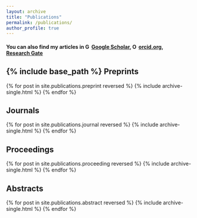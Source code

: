 ```yaml
---
layout: archive
title: "Publications"
permalink: /publications/
author_profile: true
---
```



<h4>You can also find my articles in
<a href="https://scholar.google.com/citations?user=_ZJ9X0QAAAAJ&hl=fr&authuser=1"> <img src="https://scholar.google.se/favicon-png.ico" style="width:1em;margin-right:.2em;" alt="Google Scholar icon">Google Scholar</a>, 
<a itemprop="sameAs" content="https://orcid.org/0000-0001-6231-2569
" href="https://orcid.org/0000-0001-6231-2569
" target="orcid.widget" rel="noopener noreferrer" style="vertical-align:top;"><img src="https://orcid.org/sites/default/files/images/orcid_16x16.png" style="width:1em;margin-right:.2em;" alt="ORCID iD icon">orcid.org</a>,
<a href="https://www.researchgate.net/profile/Thanh-an_Pham"><img src="https://c5.rgstatic.net/m/426351313275430/images/favicon/favicon.ico" style="width:1em;margin-right:.2em;">Research Gate</a>

{% include base_path %}
Preprints
------
{% for post in site.publications.preprint reversed %}
	{% include archive-single.html %}
{% endfor %}

Journals
------
{% for post in site.publications.journal reversed %}
	{% include archive-single.html %}
{% endfor %}

Proceedings
------
{% for post in site.publications.proceeding reversed %}
	{% include archive-single.html %}
{% endfor %}

Abstracts
------
{% for post in site.publications.abstract reversed %}
	{% include archive-single.html %}
{% endfor %}
